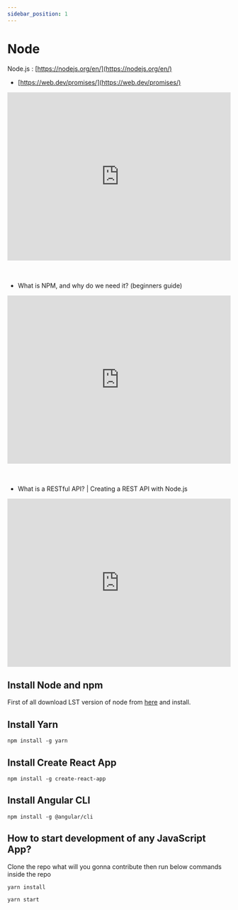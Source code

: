 ```yaml
---
sidebar_position: 1
---
```


# Node

Node.js : [https://nodejs.org/en/](https://nodejs.org/en/) <br/>

- [https://web.dev/promises/](https://web.dev/promises/)

<iframe width="100%" height="380" src="https://www.youtube.com/embed/8aGhZQkoFbQ" frameborder="0" allow="accelerometer; autoplay; encrypted-media; gyroscope; picture-in-picture" allowfullscreen></iframe>
<br/><br/><br/>

- What is NPM, and why do we need it? (beginners guide)

<iframe width="100%" height="380" src="https://www.youtube.com/embed/P3aKRdUyr0s" frameborder="0" allow="accelerometer; autoplay; encrypted-media; gyroscope; picture-in-picture" allowfullscreen></iframe>
<br/><br/><br/>

- What is a RESTful API? | Creating a REST API with Node.js

<iframe width="100%" height="380" src="https://www.youtube.com/embed/0oXYLzuucwE" frameborder="0" allow="accelerometer; autoplay; clipboard-write; encrypted-media; gyroscope; picture-in-picture" allowfullscreen></iframe>

## Install Node and npm

First of all download LST version of node from [here](https://nodejs.org/en/) and install.

## Install Yarn

`
npm install -g yarn
`

## Install Create React App

`
npm install -g create-react-app
`

## Install Angular CLI

`
npm install -g @angular/cli
`

## How to start development of any JavaScript App?

Clone the repo what will you gonna contribute then run below commands inside the repo

`
yarn install
`

`
yarn start
`
